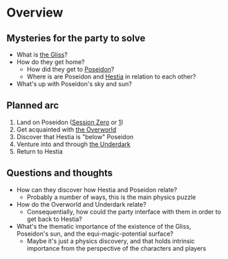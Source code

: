 # Overview

## Mysteries for the party to solve

- What is [the Gliss](World/Gliss.md)?
- How do they get home?
  - How did they get to [Poseidon](World/Poseidon.md)?
  - Where is are Poseidon and [Hestia](World/Hestia.md) in relation to each other?
- What's up with Poseidon's sky and sun?

## Planned arc

1. Land on Poseidon ([Session Zero](Sessions/Session0.md) or [1](Sessions/Session1.md))
2. Get acquainted with [the Overworld](World/Poseidon.md#the-overworld)
3. Discover that Hestia is "below" Poseidon
4. Venture into and through [the Underdark](World/Poseidon.md#the-underdark)
5. Return to Hestia

## Questions and thoughts

- How can they discover how Hestia and Poseidon relate?
  - Probably a number of ways, this is the main physics puzzle
- How do the Overworld and Underdark relate?
  - Consequentially, how could the party interface with them in order to get back to Hestia?
- What's the thematic importance of the existence of the Gliss, Poseidon's sun, and the equi-magic-potential surface?
  - Maybe it's just a physics discovery, and that holds intrinsic importance from the perspective of the characters and players
